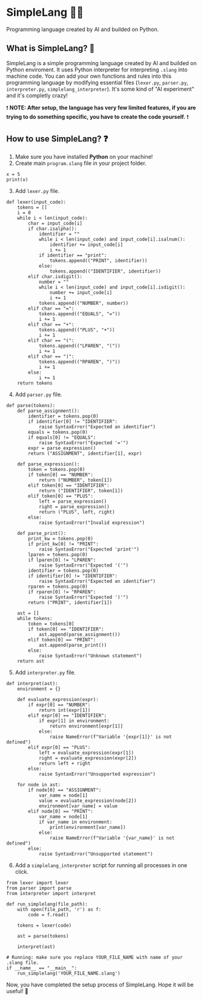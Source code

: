 # SimpleLang 👨‍💻
Programming language created by AI and builded on Python.

## What is SimpleLang? 🤔
SimpleLang is a simple programming language created by AI and builded on Python enviroment. It uses Python interpreter for interpreting `.slang` into machine code. You can add your own functions and rules into this programming language by modifying essential files (`lexer.py`, `parser.py`, `interpreter.py`, `simplelang_interpreter`). It's some kind of "AI experiment" and it's completly crazy!

❗ **NOTE: After setup, the language has very few limited features, if you are trying to do something specific, you have to create the code yourself.** ❗

## How to use SimpleLang? ❓
1. Make sure you have installed **Python** on your machine!
2. Create main `program.slang` file in your project folder.
```
x = 5
print(x)
```
3. Add `lexer.py` file.
```
def lexer(input_code):
    tokens = []
    i = 0
    while i < len(input_code):
        char = input_code[i]
        if char.isalpha():
            identifier = ""
            while i < len(input_code) and input_code[i].isalnum():
                identifier += input_code[i]
                i += 1
            if identifier == "print":
                tokens.append(("PRINT", identifier))
            else:
                tokens.append(("IDENTIFIER", identifier))
        elif char.isdigit():
            number = ""
            while i < len(input_code) and input_code[i].isdigit():
                number += input_code[i]
                i += 1
            tokens.append(("NUMBER", number))
        elif char == "=":
            tokens.append(("EQUALS", "="))
            i += 1
        elif char == "+":
            tokens.append(("PLUS", "+"))
            i += 1
        elif char == "(":
            tokens.append(("LPAREN", "("))
            i += 1
        elif char == ")":
            tokens.append(("RPAREN", ")"))
            i += 1
        else:
            i += 1
    return tokens

```
4. Add `parser.py` file.
```
def parse(tokens):
    def parse_assignment():
        identifier = tokens.pop(0)
        if identifier[0] != "IDENTIFIER":
            raise SyntaxError("Expected an identifier")
        equals = tokens.pop(0)
        if equals[0] != "EQUALS":
            raise SyntaxError("Expected '='")
        expr = parse_expression()
        return ("ASSIGNMENT", identifier[1], expr)

    def parse_expression():
        token = tokens.pop(0)
        if token[0] == "NUMBER":
            return ("NUMBER", token[1])
        elif token[0] == "IDENTIFIER":
            return ("IDENTIFIER", token[1])
        elif token[0] == "PLUS":
            left = parse_expression()
            right = parse_expression()
            return ("PLUS", left, right)
        else:
            raise SyntaxError("Invalid expression")

    def parse_print():
        print_kw = tokens.pop(0)
        if print_kw[0] != "PRINT":
            raise SyntaxError("Expected 'print'")
        lparen = tokens.pop(0)
        if lparen[0] != "LPAREN":
            raise SyntaxError("Expected '('")
        identifier = tokens.pop(0)
        if identifier[0] != "IDENTIFIER":
            raise SyntaxError("Expected an identifier")
        rparen = tokens.pop(0)
        if rparen[0] != "RPAREN":
            raise SyntaxError("Expected ')'")
        return ("PRINT", identifier[1])

    ast = []
    while tokens:
        token = tokens[0]
        if token[0] == "IDENTIFIER":
            ast.append(parse_assignment())
        elif token[0] == "PRINT":
            ast.append(parse_print())
        else:
            raise SyntaxError("Unknown statement")
    return ast
```
5. Add `interpreter.py` file.
```
def interpret(ast):
    environment = {}

    def evaluate_expression(expr):
        if expr[0] == "NUMBER":
            return int(expr[1])
        elif expr[0] == "IDENTIFIER":
            if expr[1] in environment:
                return environment[expr[1]]
            else:
                raise NameError(f"Variable '{expr[1]}' is not defined")
        elif expr[0] == "PLUS":
            left = evaluate_expression(expr[1])
            right = evaluate_expression(expr[2])
            return left + right
        else:
            raise SyntaxError("Unsupported expression")

    for node in ast:
        if node[0] == "ASSIGNMENT":
            var_name = node[1]
            value = evaluate_expression(node[2])
            environment[var_name] = value
        elif node[0] == "PRINT":
            var_name = node[1]
            if var_name in environment:
                print(environment[var_name])
            else:
                raise NameError(f"Variable '{var_name}' is not defined")
        else:
            raise SyntaxError("Unsupported statement")

```
6. Add a `simplelang_interpreter` script for running all processes in one click.
```
from lexer import lexer
from parser import parse
from interpreter import interpret

def run_simplelang(file_path):
    with open(file_path, 'r') as f:
        code = f.read()

    tokens = lexer(code)

    ast = parse(tokens)

    interpret(ast)

# Running: make sure you replace YOUR_FILE_NAME with name of your .slang file.
if __name__ == "__main__":
    run_simplelang('YOUR_FILE_NAME.slang')

```
Now, you have completed the setup process of SimpleLang. Hope it will be useful! 💖
